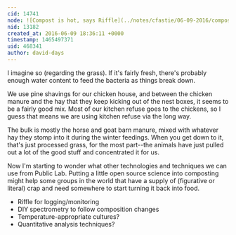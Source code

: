 ```yaml
---
cid: 14741
node: ![Compost is hot, says Riffle](../notes/cfastie/06-09-2016/compost-is-hot-says-riffle)
nid: 13182
created_at: 2016-06-09 18:36:11 +0000
timestamp: 1465497371
uid: 468341
author: david-days
---
```


I imagine so (regarding the grass).  If it's fairly fresh, there's probably enough water content to feed the bacteria as things break down.

We use pine shavings for our chicken house, and between the chicken manure and the hay that they keep kicking out of the nest boxes, it seems to be a fairly good mix.  Most of our kitchen refuse goes to the chickens, so I guess that means we are using kitchen refuse via the long way.

The bulk is mostly the horse and goat barn manure, mixed with whatever hay they stomp into it during the winter feedings.  When you get down to it, that's just processed grass, for the most part--the animals have just pulled out a lot of the good stuff and concentrated it for us.

Now I'm starting to wonder what other technologies and techniques we can use from Public Lab.  Putting a little open source science into composting might help some groups in the world that have a supply of (figurative or literal) crap and need somewhere to start turning it back into food.

* Riffle for logging/monitoring
* DIY spectrometry to follow composition changes
* Temperature-appropriate cultures?
* Quantitative analysis techniques?